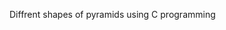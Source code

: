 Diffrent shapes of pyramids using C programming

<!---
YoussefMakram27/YoussefMakram27 is a ✨ special ✨ repository because its `README.md` (this file) appears on your GitHub profile.
You can click the Preview link to take a look at your changes.
--->
